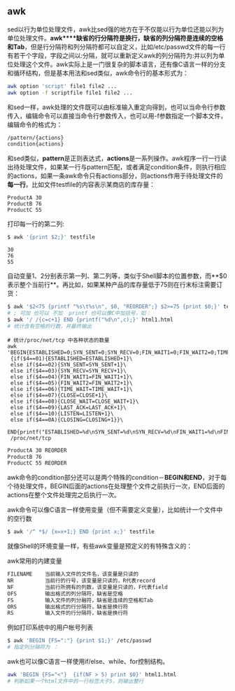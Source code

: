 ## awk

sed以行为单位处理文件，awk比sed强的地方在于不仅能以行为单位还能以列为单位处理文件。**awk****缺省的行分隔符是换行，缺省的列分隔符是连续的空格和Tab**，但是行分隔符和列分隔符都可以自定义，比如/etc/passwd文件的每一行有若干个字段，字段之间以:分隔，就可以重新定义awk的列分隔符为:并以列为单位处理这个文件。awk实际上是一门很复杂的脚本语言，还有像C语言一样的分支和循环结构，但是基本用法和sed类似，awk命令行的基本形式为：

```sh
awk option 'script' file1 file2 ...
awk option -f scriptfile file1 file2 ...
```

和sed一样，awk处理的文件既可以由标准输入重定向得到，也可以当命令行参数传入，编辑命令可以直接当命令行参数传入，也可以用-f参数指定一个脚本文件，编辑命令的格式为：

```sh
/pattern/{actions}
condition{actions}
```

和sed类似，**pattern**是正则表达式，**actions**是一系列操作。awk程序一行一行读出待处理文件，如果某一行与pattern匹配，或者满足condition条件，则执行相应的actions，如果一条awk命令只有actions部分，则actions作用于待处理文件的**每一行**。比如文件testfile的内容表示某商店的库存量：

```
ProductA 30
ProductB 76
ProductC 55
```

打印每一行的第二列:

```sh
$ awk '{print $2;}' testfile
```

```
30
76
55
```

自动变量$1、$2分别表示第一列、第二列等，类似于Shell脚本的位置参数，而**$0表示整个当前行**。再比如，如果某种产品的库存量低于75则在行末标注需要订货：

```sh
$ awk '$2<75 {printf "%s\t%s\n", $0, "REORDER";} $2>=75 {print $0;}' testfile
# ; 可加 也可以 不加  printf 也可以像C中加括号，如：
$ awk '/ /{c=c+1} END {printf("%d\n",c);}' html1.html 
# 统计含有空格的行数，并最终输出

```

```
# 统计/proc/net/tcp 中各种状态的数量
awk 'BEGIN{ESTABLISHED=0;SYN_SENT=0;SYN_RECV=0;FIN_WAIT1=0;FIN_WAIT2=0;TIME_WAIT=0;CLOSE=0;CLOSE_WAIT=0;LAST_ACK=0;LISTEN=0;CLOSING=0}\
 {if($4==01){ESTABLISHED=ESTABLISHED+1}\
 else if($4==02){SYN_SENT=SYN_SENT+1}\
 else if($4==03){SYN_RECV=SYN_RECV+1}\
 else if($4==04){FIN_WAIT1=FIN_WAIT1+1}\
 else if($4==05){FIN_WAIT2=FIN_WAIT2+1}\
 else if($4==06){TIME_WAIT=TIME_WAIT+1}\
 else if($4==07){CLOSE=CLOSE+1}\
 else if($4==08){CLOSE_WAIT=CLOSE_WAIT+1}\
 else if($4==09){LAST_ACK=LAST_ACK+1}\
 else if($4==10){LISTEN=LISTEN+1}\
 else if($4==0A){CLOSING=CLOSING+1}}\
  END{printf("ESTABLISHED=%d\nSYN_SENT=%d\nSYN_RECV=%d\nFIN_WAIT1=%d\nFIN_WAIT2=%d\nTIME_WAIT=%d\nCLOSE=%d\nCLOSE_WAIT=%d\nLAST_ACK=%d\nLISTEN=%d\nCLOSING=%d\n",ESTABLISHED,SYN_SENT,SYN_RECV,FIN_WAIT1,FIN_WAIT2,TIME_WAIT,CLOSE,CLOSE_WAIT,LAST_ACK,LISTEN,CLOSING)}'\
 /proc/net/tcp
```



```sh
ProductA 30 REORDER
ProductB 76
ProductC 55 REORDER
```

awk命令的condition部分还可以是两个特殊的condition－**BEGIN和END**，对于每个待处理文件，BEGIN后面的actions在处理整个文件之前执行一次，END后面的actions在整个文件处理完之后执行一次。

awk命令可以像C语言一样使用变量（但不需要定义变量），比如统计一个文件中的空行数

```sh
$ awk '/^ *$/ {x=x+1;} END {print x;}' testfile
```

就像Shell的环境变量一样，有些awk变量是预定义的有特殊含义的：

awk常用的内建变量

```sh
FILENAME    当前输入文件的文件名，该变量是只读的
NR          当前行的行号，该变量是只读的，R代表record
NF          当前行所拥有的列数，该变量是只读的，F代表field
OFS         输出格式的列分隔符，缺省是空格
FS          输入文件的列分融符，缺省是连续的空格和Tab
ORS         输出格式的行分隔符，缺省是换行符
RS          输入文件的行分隔符，缺省是换行符
```

例如打印系统中的用户帐号列表

```sh
$ awk 'BEGIN {FS=":"} {print $1;}' /etc/passwd
# 指定列分隔符为 ： 
```

awk也可以像C语言一样使用if/else、while、for控制结构。

```sh
awk 'BEGIN {FS="<"}  {if(NF > 5) print $0}' html1.html
# 判断如果一个html文件中的一行标签大于5，则输出整行
```

